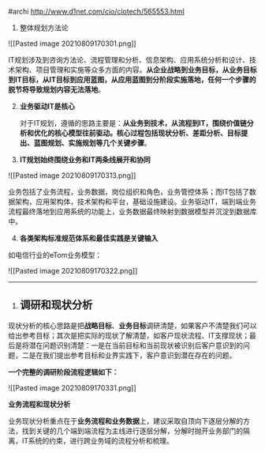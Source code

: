 #archi 
http://www.d1net.com/cio/ciotech/565553.html

1. 整体规划方法论

![[Pasted image 20210809170301.png]]


IT规划涉及到咨询方法论、流程管理和分析、信息架构、应用系统分析和设计、技术架构、项目管理和实施等众多方面的内容。**从企业战略到业务目标，从业务目标到IT目标，从IT目标到应用蓝图，从应用蓝图到分阶段实施落地，任何一个步骤的脱节将导致规划内容无法落地**。



2. **业务驱动IT是核心**

   对于IT规划，遵循的思路主要是：**从业务到技术，从流程到IT，围绕价值链分析和优化的核心模型往前驱动。核心过程包括现状分析、差距分析、目标提出、蓝图规划、实施规划等几个关键步骤**。



3. **IT规划始终围绕业务和IT两条线展开和协同**

![[Pasted image 20210809170313.png]]



业务包括了业务流程，业务数据，岗位组织和角色，业务管控体系；而IT包括了数据架构，应用架构体，技术架构和平台，基础设施建设。业务驱动IT，端到端业务流程最终落地到应用系统的功能上，业务数据最终映射到数据模型并沉淀到数据库中。



4. **各类架构标准规范体系和最佳实践是关键输入**

如电信行业的eTom业务模型：

![[Pasted image 20210809170322.png]]



---------

1. ## 调研和现状分析

现状分析的核心思路是把**战略目标**、**业务目标**调研清楚，如果客户不清楚我们可以给出参考目标；其次是把实际的现状了解清楚，如客户现状流程、IT支撑现状；最后是将潜在问题识别清楚：一是在当前目标和当前现状被识别后客户意识到的问题，二是在我们提出参考目标和业界实践下，客户意识到潜在存在的问题。

**一个完整的调研阶段流程逻辑如下：**

![[Pasted image 20210809170331.png]]



**业务流程和现状分析**

业务现状分析重点在于**业务流程和业务数据**上，建议采取自顶向下逐层分解的方法，找到关键的几个端到端流程为主线进行逐层分解，分解时抛开业务部门的隔离，IT系统的约束，进行跨业务域的流程分析和梳理。












